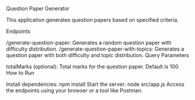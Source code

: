 Question Paper Generator

This application generates question papers based on specified criteria.

Endpoints

/generate-question-paper: Generates a random question paper with difficulty distribution.
/generate-question-paper-with-topics: Generates a question paper with both difficulty and topic distribution.
Query Parameters

totalMarks (optional): Total marks for the question paper. Default is 100.
How to Run

Install dependencies: npm install
Start the server: node src/app.js
Access the endpoints using your browser or a tool like Postman.
